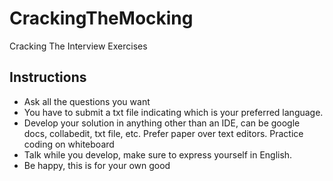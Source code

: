 # CrackingTheMocking
Cracking The Interview Exercises

## Instructions

* Ask all the questions you want
* You have to submit a txt file indicating which is your preferred language.
* Develop your solution in anything other than an IDE, can be google docs, collabedit, txt file, etc. Prefer paper over text editors. Practice coding on whiteboard
* Talk while you develop, make sure to express yourself in English.
* Be happy, this is for your own good